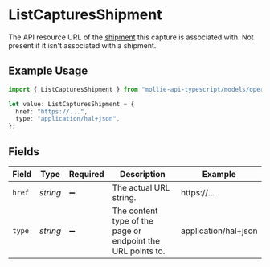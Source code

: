 # ListCapturesShipment

The API resource URL of the [shipment](get-shipment) this capture is associated with. Not present if
it isn't associated with a shipment.

## Example Usage

```typescript
import { ListCapturesShipment } from "mollie-api-typescript/models/operations";

let value: ListCapturesShipment = {
  href: "https://...",
  type: "application/hal+json",
};
```

## Fields

| Field                                                       | Type                                                        | Required                                                    | Description                                                 | Example                                                     |
| ----------------------------------------------------------- | ----------------------------------------------------------- | ----------------------------------------------------------- | ----------------------------------------------------------- | ----------------------------------------------------------- |
| `href`                                                      | *string*                                                    | :heavy_minus_sign:                                          | The actual URL string.                                      | https://...                                                 |
| `type`                                                      | *string*                                                    | :heavy_minus_sign:                                          | The content type of the page or endpoint the URL points to. | application/hal+json                                        |